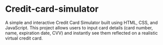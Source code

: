 # Credit-card-simulator
A simple and interactive Credit Card Simulator built using HTML, CSS, and JavaScript. This project allows users to input card details (card number, name, expiration date, CVV) and instantly see them reflected on a realistic virtual credit card.
